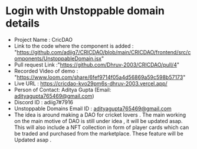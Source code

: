 # Login with Unstoppable domain details

- Project Name : CricDAO
- Link to the code where the component is added : "https://github.com/adiig7/CRICDAO/blob/main/CRICDAO/frontend/src/components/UnstoppableDomain.jsx"
- Pull request Link :"https://github.com/Dhruv-2003/CRICDAO/pull/4"
- Recorded Video of demo : "https://www.loom.com/share/6fef9714f05a4d56869a59c598b57173"
- Live URL : https://cricdao-kvo29pm6s-dhruv-2003.vercel.app/
- Person of Contact: Aditya Gupta (Email: adityagupta765469@gmail.com)
- Discord ID : adiig7#7916
- Unstoppable Domains Email ID : adityagupta765469@gmail.com
- The idea is around making a DAO for cricket lovers . The main working on the main motive of DAO is still under idea , it will be updated asap. This will also include a NFT collection in form of player cards which can be traded and purchased from the marketplace. These feature will be Updated asap .
